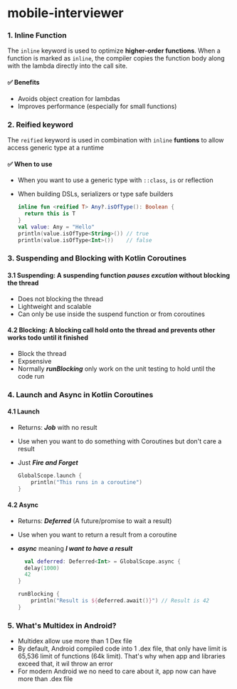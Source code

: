 # mobile-interviewer

### 1. Inline Function

The `inline` keyword is used to optimize **higher-order functions**. When a function is marked as `inline`, the compiler copies the function body along with the lambda directly into the call site.

#### ✅ Benefits
- Avoids object creation for lambdas
- Improves performance (especially for small functions)

### 2. Reified keyword

The `reified` keyword is used in combination with `inline` **funtions** to allow access generic type at a runtime

#### ✅ When to use
- When you want to use a generic type with `::class`, `is` or reflection
- When building DSLs, serializers or type safe builders

  ```kotlin
  inline fun <reified T> Any?.isOfType(): Boolean {
    return this is T
  }
  val value: Any = "Hello"
  println(value.isOfType<String>()) // true
  println(value.isOfType<Int>())    // false

### 3. Suspending and Blocking with Kotlin Coroutines
#### 3.1 Suspending: A suspending function ***pauses excution*** without blocking the thread
- Does not blocking the thread
- Lightweight and scalable
- Can only be use inside the suspend function or from coroutines

#### 4.2 Blocking: A blocking call hold onto the thread and prevents other works todo until it finished
- Block the thread
- Expsensive
- Normally ***runBlocking*** only work on the unit testing to hold until the code run

### 4. Launch and Async in Kotlin Coroutines
#### 4.1 Launch
- Returns: ***Job*** with no result
- Use when you want to do something with Coroutines but don't care a result
- Just ***Fire and Forget***

  ```kotlin
  GlobalScope.launch {
      println("This runs in a coroutine")
  }

#### 4.2 Async
- Returns: ***Deferred<T>*** (A future/promise to wait a result)
- Use when you want to return a result from a coroutine
- ***async*** meaning ***I want to have a result***

  ```kotlin
    val deferred: Deferred<Int> = GlobalScope.async {
    delay(1000)
    42
  }

  runBlocking {
      println("Result is ${deferred.await()}") // Result is 42
  }

### 5. What's Multidex in Android?
- Multidex allow use more than 1 Dex file
- By default, Android compiled code into 1 .dex file, that only have limit is 65,536 limit of functions (64k limit). That's why when app and libraries exceed that, it wil throw an error
- For modern Android we no need to care about it, app now can have more than .dex file 
